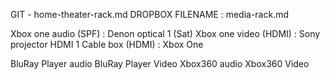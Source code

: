 GIT - home-theater-rack.md
DROPBOX FILENAME : media-rack.md


Xbox one audio (SPF) : Denon optical 1 (Sat)
Xbox one video (HDMI) : Sony projector HDMI 1
Cable box (HDMI) : Xbox One

BluRay Player audio
BluRay Player Video
Xbox360 audio
Xbox360 Video

